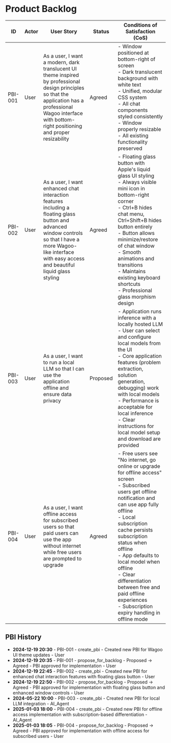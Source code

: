 # Product Backlog

| ID | Actor | User Story | Status | Conditions of Satisfaction (CoS) |
|----|-------|------------|--------|-----------------------------------|
| PBI-001 | User | As a user, I want a modern, dark translucent UI theme inspired by professional design principles so that the application has a professional Wagoo interface with bottom-right positioning and proper resizability | Agreed | - Window positioned at bottom-right of screen<br>- Dark translucent background with white text<br>- Unified, modular CSS system<br>- All chat components styled consistently<br>- Window properly resizable<br>- All existing functionality preserved |
| PBI-002 | User | As a user, I want enhanced chat interaction features including a floating glass button and advanced window controls so that I have a more Wagoo-like interface with easy access and beautiful liquid glass styling | Agreed | - Floating glass button with Apple's liquid glass UI styling<br>- Always visible mini icon in bottom-right corner<br>- Ctrl+B hides chat menu, Ctrl+Shift+B hides button entirely<br>- Button allows minimize/restore of chat window<br>- Smooth animations and transitions<br>- Maintains existing keyboard shortcuts<br>- Professional glass morphism design |
| PBI-003 | User | As a user, I want to run a local LLM so that I can use the application offline and ensure data privacy | Proposed | - Application runs inference with a locally hosted LLM<br>- User can select and configure local models from the UI<br>- Core application features (problem extraction, solution generation, debugging) work with local models<br>- Performance is acceptable for local inference<br>- Clear instructions for local model setup and download are provided |
| PBI-004 | User | As a user, I want offline access for subscribed users so that paid users can use the app without internet while free users are prompted to upgrade | Agreed | - Free users see "No internet, go online or upgrade for offline access" screen<br>- Subscribed users get offline notification and can use app fully offline<br>- Local subscription cache persists subscription status when offline<br>- App defaults to local model when offline<br>- Clear differentiation between free and paid offline experiences<br>- Subscription expiry handling in offline mode |

## PBI History

- **2024-12-19 20:30** - PBI-001 - create_pbi - Created new PBI for Wagoo UI theme updates - User
- **2024-12-19 20:35** - PBI-001 - propose_for_backlog - Proposed -> Agreed - PBI approved for implementation - User 
- **2024-12-19 22:45** - PBI-002 - create_pbi - Created new PBI for enhanced chat interaction features with floating glass button - User
- **2024-12-19 22:50** - PBI-002 - propose_for_backlog - Proposed -> Agreed - PBI approved for implementation with floating glass button and enhanced window controls - User
- **2024-05-22 10:00** - PBI-003 - create_pbi - Created new PBI for local LLM integration - AI_Agent
- **2025-01-03 18:00** - PBI-004 - create_pbi - Created new PBI for offline access implementation with subscription-based differentiation - AI_Agent
- **2025-01-03 18:05** - PBI-004 - propose_for_backlog - Proposed -> Agreed - PBI approved for implementation with offline access for subscribed users - User
